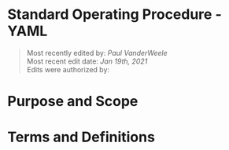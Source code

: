 # Standard Operating Procedure - YAML

>Most recently edited by: *Paul VanderWeele*  
>Most recent edit date: *Jan 19th, 2021*  
>Edits were authorized by:  

# Purpose and Scope

# Terms and Definitions
